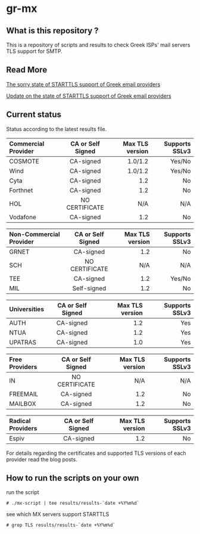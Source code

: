 # gr-mx

## What is this repository ?
This is a repository of scripts and results to check Greek ISPs' mail servers TLS support for SMTP.

## Read More
[The sorry state of STARTTLS support of Greek email providers](https://www.void.gr/kargig/blog/2016/01/23/the-sorry-state-of-starttls-support-of-greek-email-providers/)

[Update on the state of STARTTLS support of Greek email providers](https://www.void.gr/kargig/blog/2016/03/26/update-on-the-state-of-starttls-support-of-greek-email-providers/)


## Current status

Status according to the latest results file.

| Commercial Provider | CA or Self Signed | Max TLS version  | Supports SSLv3 |
|:--------------------|:-----------------:| ----------------:|---------------:|
| COSMOTE             | CA-signed         |          1.0/1.2 |         Yes/No |
| Wind                | CA-signed         |          1.0/1.2 |         Yes/No |
| Cyta                | CA-signed         |              1.2 |             No |
| Forthnet            | CA-signed         |              1.2 |             No |
| HOL                 | NO CERTIFICATE    |              N/A |            N/A |
| Vodafone            | CA-signed         |              1.2 |             No |

| Non-Commercial Provider | CA or Self Signed | Max TLS version  | Supports SSLv3 |
|:------------------------|:-----------------:| ----------------:|---------------:|
| GRNET                   | CA-signed         |              1.2 |             No |
| SCH                     | NO CERTIFICATE    |              N/A |            N/A |
| TEE                     | CA-signed         |              1.2 |         Yes/No |
| MIL                     | Self-signed       |              1.2 |             No |

| Universities | CA or Self Signed | Max TLS version  | Supports SSLv3 |
|:-------------|:-----------------:| ----------------:|---------------:|
| AUTH         | CA-signed         |              1.2 |            Yes |
| NTUA         | CA-signed         |              1.2 |            Yes |
| UPATRAS      | CA-signed         |              1.0 |            Yes |

| Free Providers | CA or Self Signed | Max TLS version  | Supports SSLv3 |
|:---------------|:-----------------:| ----------------:|---------------:|
| IN             | NO CERTIFICATE    |              N/A |            N/A |
| FREEMAIL       | CA-signed         |              1.2 |             No |
| MAILBOX        | CA-signed         |              1.2 |             No |

| Radical Providers | CA or Self Signed | Max TLS version  | Supports SSLv3 |
|:------------------|:-----------------:| ----------------:|---------------:|
| Espiv             | CA-signed         |              1.2 |             No |

For details regarding the certificates and supported TLS versions of each provider read the blog posts.

## How to run the scripts on your own

run the script
```
# ./mx-script | tee results/results-`date +%Y%m%d`
```


see which MX servers support STARTTLS
```
# grep TLS results/results-`date +%Y%m%d`
```
